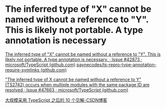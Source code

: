 # The inferred type of "X" cannot be named without a reference to "Y". This is likely not portable. A type annotation is necessary

[The inferred type of "X" cannot be named without a reference to "Y". This is likely not portable. A type annotation is necessary. · Issue #42873 · microsoft/TypeScript (github.com)](https://github.com/microsoft/TypeScript/issues/42873)
[paynecodes/ts-repro-type-annotation-require-symlinks (github.com)](https://github.com/paynecodes/ts-repro-type-annotation-require-symlinks#references)

["The inferred type of X cannot be named without a reference to Y" (TS2742) occurs when multiple modules with the same package ID are resolved · Issue #47663 · microsoft/TypeScript (github.com)](https://github.com/microsoft/TypeScript/issues/47663#issuecomment-1519138189)

[大规模采用 TypeScript 之后的 10 个见解-CSDN博客](https://blog.csdn.net/yeluoxiang/article/details/111602386)